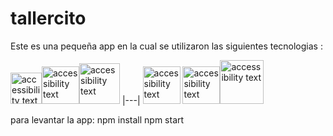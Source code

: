 # tallercito

Este es una pequeña app en la cual se utilizaron las siguientes tecnologias :

<img src="https://user-images.githubusercontent.com/69209369/116448732-d1b28900-a82f-11eb-942c-025060103d98.png" width="50" alt="accessibility text"><img src="https://user-images.githubusercontent.com/69209369/116448815-e858e000-a82f-11eb-939d-e6e93abb25c4.png" width="60" alt="accessibility text"><img src="https://user-images.githubusercontent.com/69209369/116449049-22c27d00-a830-11eb-86f8-649703272c4f.png" width="65" alt="accessibility text">
|---|
<img src="https://user-images.githubusercontent.com/69209369/116448711-ccedd500-a82f-11eb-8a08-b53db08f6156.png" width="60" alt="accessibility text"> <img src="https://user-images.githubusercontent.com/69209369/116448756-d9722d80-a82f-11eb-966c-a9f9f8cf41e8.png" width="60" alt="accessibility text"><img src="https://user-images.githubusercontent.com/69209369/116448969-0e7e8000-a830-11eb-9246-fd0ed6226151.png" width="70" alt="accessibility text">

para levantar la app: 
npm install
npm start
